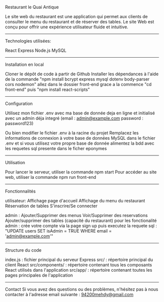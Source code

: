 Restaurant le Quai Antique

Le site web du restaurant est une application qui permet aux clients de consulter le menu du restaurant et de réserver des tables. Le site Web est conçu pour offrir une expérience utilisateur fluide et intuitive.

---

Technologies utilisées:

React
Express
Node.js
MySQL

---

Installation en local

Cloner le dépôt de code à partir de Github
Installer les dépendances à l'aide de la commande "npm install bcrypt express mysql dotenv body-parser cors nodemon"
allez dans le dossier front-end grace a la commence "cd front-end" puis "npm install react-scripts"

---

Configuration

Utilisez mon fichier .env avec ma base de donnée deja en ligne et initialisé avec un admin déja integré (email : admin@example.com password : password123)

Ou bien modifier le fichier .env à la racine du projet
Remplacez les informations de connexion à votre base de données MySQL dans le fichier .env et
si vous utilisez votre propre base de donnée alimentez la bdd avec les requetes sql presente dans le ficher eponymes

---

Utilisation

Pour lancer le serveur, utiliser la commande npm start
Pour accéder au site web, utiliser la commande npm run front-end

---

Fonctionnalités

utilisateur: Affichage page d'accueil
Affichage du menu du restaurant
Réservation de tables
S'inscrire/Se connecter

admin : Ajouter/Supprimer des menus
Voir/Supprimer des reservations
Ajouter/supprimer des tables (capacité du restaurant)
pour les fonctionalité admin : crée votre compte via la page sign up puis executez la requete sql :
"UPDATE users SET isAdmin = TRUE WHERE email = 'admin@example.com'"

---

Structure du code

index.js : fichier principal du serveur Express
src/ : répertoire principal du client React
src/components/ : répertoire contenant tous les composants React utilisés dans l'application
src/app/ : répertoire contenant toutes les pages principales de l'application

---

Contact
Si vous avez des questions ou des problèmes, n'hésitez pas à nous contacter à l'adresse email suivante : 94200mehdy@gmail.com
